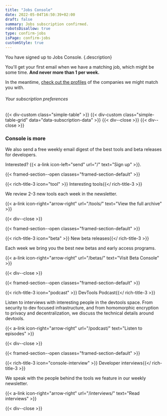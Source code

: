 ```yaml
---
title: "Jobs Console"
date: 2022-05-04T16:50:39+02:00
draft: false
summary: Jobs subscription confirmed.
robotsDisallow: true
type: confirm-jobs
isPage: confirm-jobs
customStyle: true
---
```


You have signed up to Jobs Console.
{.description}

You&apos;ll get your first email when we have a matching job, which might be
some time. **And never more than 1 per week.** 

In the meantime, [check out the profiles](/profiles/) of the companies we might match you with.

###### Your subscription preferences
{{< div-custom class="simple-table" >}}
{{< div-custom class="simple-table-grid" data="data-subscription-data" >}}
{{< div--close >}}
{{< div--close >}}

### Console is more
We also send a free weekly email digest of the best tools and beta releases for
developers.

Interested?
{{< a-link icon-left="send" url="/" text="Sign up" >}}.

{{< framed-section--open classes="framed-section-default" >}}

{{< rich-title-3 icon="tool" >}} Interesting tools{{</ rich-title-3 >}}

We review 2-3 new tools each week in the newsletter.

{{< a-link icon-right="arrow-right" url="/tools/" text="View the full archive" >}}

{{< div--close >}}

{{< framed-section--open classes="framed-section-default" >}}

{{< rich-title-3 icon="beta" >}} New beta releases{{</ rich-title-3 >}}

Each week we bring you the best new betas and early access programs.

{{< a-link icon-right="arrow-right" url="/betas/" text="Visit Beta Console" >}}

{{< div--close >}}

{{< framed-section--open classes="framed-section-default" >}}

{{< rich-title-3 icon="podcast" >}} DevTools Podcast{{</ rich-title-3 >}}

Listen to interviews with interesting people in the devtools space. From
security to dev focused infrastructure, and from homomorphic encryption to
privacy and decentralization, we discuss the technical details around devtools.

{{< a-link icon-right="arrow-right" url="/podcast/" text="Listen to episodes" >}}

{{< div--close >}}

{{< framed-section--open classes="framed-section-default" >}}

{{< rich-title-3 icon="console-interview" >}} Developer
interviews{{</ rich-title-3 >}}

We speak with the people behind the tools we feature in our weekly newsletter.

{{< a-link icon-right="arrow-right" url="/interviews/" text="Read interviews" >}}

{{< div--close >}}
